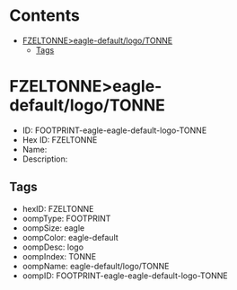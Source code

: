 



Contents
========

* [FZELTONNE>eagle-default/logo/TONNE](#fzeltonneeagle-defaultlogotonne)
	* [Tags](#tags)

# FZELTONNE>eagle-default/logo/TONNE

- ID: FOOTPRINT-eagle-eagle-default-logo-TONNE
- Hex ID: FZELTONNE
- Name: 
- Description: 

## Tags

- hexID: FZELTONNE
- oompType: FOOTPRINT
- oompSize: eagle
- oompColor: eagle-default
- oompDesc: logo
- oompIndex: TONNE
- oompName: eagle-default/logo/TONNE
- oompID: FOOTPRINT-eagle-eagle-default-logo-TONNE
